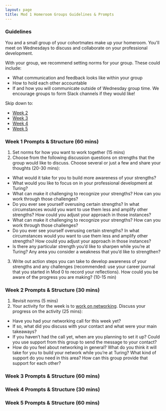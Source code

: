 ```yaml
---
layout: page
title: Mod 1 Homeroom Groups Guidelines & Prompts
---
```


### Guidelines
You and a small group of your cohortmates make up your homeroom. You'll meet on Wednesdays to discuss and collaborate on your professional development.

With your group, we recommend setting norms for your group. These could include:

* What communication and feedback looks like within your group
* How to hold each other accountable
* If and how you will communicate outside of Wednesday group time. We encourage groups to form Slack channels if they would like!

Skip down to:
* [Week 2](#week-2)
* [Week 3](#week-3)
* [Week 4](#week-4)
* [Week 5](#week-5)

### Week 1 Prompts & Structure (60 mins)
1. Set norms for how you want to work together (15 mins)
2. Choose from the following discussion questions on strengths that the group would like to discuss. Choose several or just a few and share your thoughts (20-30 mins):

* What would it take for you to build more awareness of your strengths?
* What would you like to focus on in your professional development at Turing?
* What can make it challenging to recognize your strengths? How can you work through those challenges?
* Do you ever see yourself overusing certain strengths? In what circumstances would you want to use them less and amplify other strengths? How could you adjust your approach in those instances?
* What can make it challenging to recognize your strengths? How can you work through those challenges?
* Do you ever see yourself overusing certain strengths? In what circumstances would you want to use them less and amplify other strengths? How could you adjust your approach in those instances?
* Is there any particular strength you’d like to sharpen while you’re at Turing? Any area you consider a weakness that you’d like to strengthen?

3. Write out action steps you can take to develop awareness of your strengths and any challenges (recommended: use your career journal that you started in Mod 0 to record your reflections). How could you be aware of the progress you are making? (10-15 min)

### Week 2 Prompts & Structure (30 mins) <a name="week-2"></a>
1. Revisit norms (5 mins)
2. Your activity for the week is to [work on networking](/module_one/week_2_networking_activity). Discuss your progress on the activity (25 mins):

* Have you had your networking call for this week yet? 
* If so, what did you discuss with your contact and what were your main takeaways? 
* If you haven’t had the call yet, when are you planning to set it up? Could you use support from this group to send the message to your contact?
* How do you feel about networking in general? What do you think it will take for you to build your network while you’re at Turing? What kind of support do you need in this area? How can this group provide that support for each other?  

### Week 3 Prompts & Structure (60 mins) <a name="week-3"></a>
 
### Week 4 Prompts & Structure (30 mins) <a name="week-4"></a>
  
### Week 5 Prompts & Structure (60 mins) <a name="week-5"></a>


